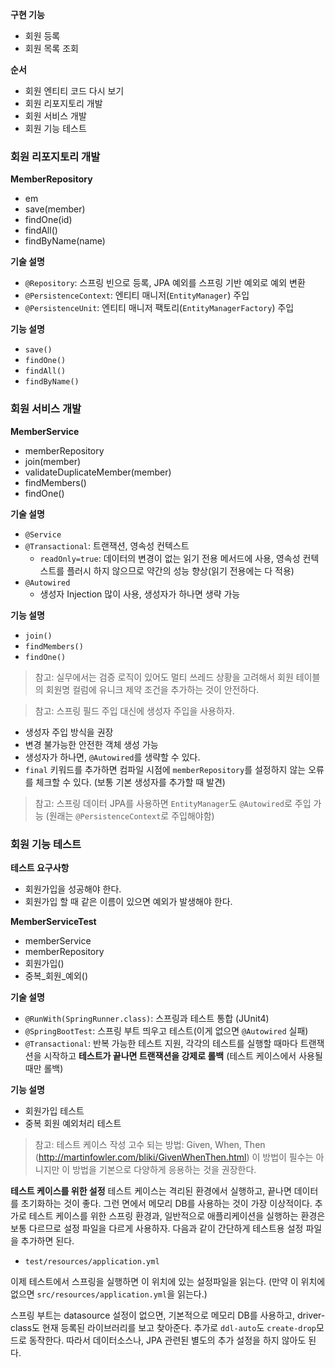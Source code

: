 **구현 기능**
- 회원 등록
- 회원 목록 조회

**순서**
- 회원 엔티티 코드 다시 보기
- 회원 리포지토리 개발
- 회원 서비스 개발
- 회원 기능 테스트

### 회원 리포지토리 개발

**MemberRepository**
- em
- save(member)
- findOne(id)
- findAll()
- findByName(name)

**기술 설명**
- `@Repository`: 스프링 빈으로 등록, JPA 예외를 스프링 기반 예외로 예외 변환
- `@PersistenceContext`: 엔티티 매니저(`EntityManager`) 주입
- `@PersistenceUnit`: 엔티티 매니저 팩토리(`EntityManagerFactory`) 주입

**기능 설명**
- `save()`
- `findOne()`
- `findAll()`
- `findByName()`


### 회원 서비스 개발

**MemberService**
- memberRepository
- join(member)
- validateDuplicateMember(member)
- findMembers()
- findOne()

**기술 설명**
- `@Service`
- `@Transactional`: 트랜잭션, 영속성 컨텍스트
	- `readOnly=true`: 데이터의 변경이 없는 읽기 전용 메서드에 사용, 영속성 컨텍스트를 플러시 하지 않으므로 약간의 성능 향상(읽기 전용에는 다 적용)
- `@Autowired`
	- 생성자 Injection 많이 사용, 생성자가 하나면 생략 가능

**기능 설명**
- `join()`
- `findMembers()`
- `findOne()`

>참고: 실무에서는 검증 로직이 있어도 멀티 쓰레드 상황을 고려해서 회원 테이블의 회원명 컬럼에 유니크 제약 조건을 추가하는 것이 안전하다.

>참고: 스프링 필드 주입 대신에 생성자 주입을 사용하자.

- 생성자 주입 방식을 권장
- 변경 불가능한 안전한 객체 생성 가능
- 생성자가 하나면, `@Autowired`를 생략할 수 있다.
- `final` 키워드를 추가하면 컴파일 시점에 `memberRepository`를 설정하지 않는 오류를 체크할 수 있다. (보통 기본 생성자를 추가할 때 발견)

>참고: 스프링 데이터 JPA를 사용하면 `EntityManager`도 `@Autowired`로 주입 가능 (원래는 `@PersistenceContext`로 주입해야함)


### 회원 기능 테스트

**테스트 요구사항**
- 회원가입을 성공해야 한다.
- 회원가입 할 때 같은 이름이 있으면 예외가 발생해야 한다.

**MemberServiceTest**
- memberService
- memberRepository
- 회원가입()
- 중복_회원_예외()

**기술 설명**
- `@RunWith(SpringRunner.class)`: 스프링과 테스트 통합 (JUnit4)
- `@SpringBootTest`: 스프링 부트 띄우고 테스트(이게 없으면 `@Autowired` 실패)
- `@Transactional`: 반복 가능한 테스트 지원, 각각의 테스트를 실행할 때마다 트랜잭션을 시작하고 **테스트가 끝나면 트랜잭션을 강제로 롤백** (테스트 케이스에서 사용될 때만 롤백)

**기능 설명**
- 회원가입 테스트
- 중복 회원 예외처리 테스트

>참고: 테스트 케이스 작성 고수 되는 방법: Given, When, Then
> (http://martinfowler.com/bliki/GivenWhenThen.html)
> 이 방법이 필수는 아니지만 이 방법을 기본으로 다양하게 응용하는 것을 권장한다.

**테스트 케이스를 위한 설정**
테스트 케이스는 격리된 환경에서 실행하고, 끝나면 데이터를 초기화하는 것이 좋다. 그런 면에서 메모리 DB를 사용하는 것이 가장 이상적이다.
추가로 테스트 케이스를 위한 스프링 환경과, 일반적으로 애플리케이션을 실행하는 환경은 보통 다르므로 설정 파일을 다르게 사용하자.
다음과 같이 간단하게 테스트용 설정 파일을 추가하면 된다.

- `test/resources/application.yml`

이제 테스트에서 스프링을 실행하면 이 위치에 있는 설정파일을 읽는다.
(만약 이 위치에 없으면 `src/resources/application.yml`을 읽는다.)

스프링 부트는 datasource 설정이 없으면, 기본적으로 메모리 DB를 사용하고, driver-class도 현재 등록된 라이브러리를 보고 찾아준다. 추가로 `ddl-auto`도 `create-drop`모드로 동작한다. 따라서 데이터소스나, JPA 관련된 별도의 추가 설정을 하지 않아도 된다.

